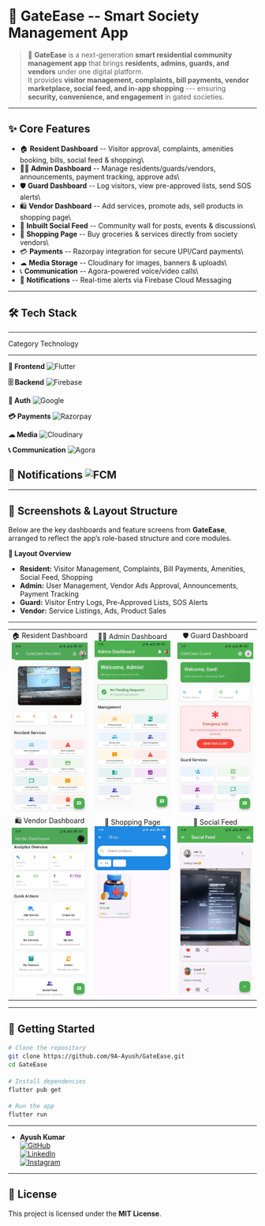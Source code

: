 # 🏡 GateEase -- Smart Society Management App

> 🚪 **GateEase** is a next-generation **smart residential community
> management app** that brings **residents, admins, guards, and
> vendors** under one digital platform.\
> It provides **visitor management, complaints, bill payments, vendor
> marketplace, social feed, and in-app shopping** --- ensuring
> **security, convenience, and engagement** in gated societies.

------------------------------------------------------------------------

## ✨ Core Features

-   🏠 **Resident Dashboard** -- Visitor approval, complaints, amenities
    booking, bills, social feed & shopping\
-   👨‍💼 **Admin Dashboard** -- Manage residents/guards/vendors,
    announcements, payment tracking, approve ads\
-   🛡 **Guard Dashboard** -- Log visitors, view pre-approved lists, send
    SOS alerts\
-   🛍 **Vendor Dashboard** -- Add services, promote ads, sell products
    in shopping page\
-   📢 **Inbuilt Social Feed** -- Community wall for posts, events &
    discussions\
-   🛒 **Shopping Page** -- Buy groceries & services directly from
    society vendors\
-   💳 **Payments** -- Razorpay integration for secure UPI/Card
    payments\
-   ☁ **Media Storage** -- Cloudinary for images, banners & uploads\
-   📞 **Communication** -- Agora-powered voice/video calls\
-   🔔 **Notifications** -- Real-time alerts via Firebase Cloud
    Messaging

------------------------------------------------------------------------

## 🛠️ Tech Stack

  ---------------------------------------------------------------------------------------------------------------------------------------------------------------
  Category                                    Technology
  ------------------------------------------- -------------------------------------------------------------------------------------------------------------------
  **🎨 Frontend**                             ![Flutter](https://img.shields.io/badge/Flutter-02569B?style=for-the-badge&logo=flutter&logoColor=white)

  **🗄 Backend**                               ![Firebase](https://img.shields.io/badge/Firebase-FFCA28?style=for-the-badge&logo=firebase&logoColor=black)

  **🔐 Auth**                                 ![Google](https://img.shields.io/badge/Auth-Google%20Sign--In-red?style=for-the-badge&logo=google)

  **💳 Payments**                             ![Razorpay](https://img.shields.io/badge/Razorpay-02042B?style=for-the-badge&logo=razorpay&logoColor=white)

  **☁ Media**                                 ![Cloudinary](https://img.shields.io/badge/Cloudinary-3448C5?style=for-the-badge&logo=cloudinary&logoColor=white)

  **📞 Communication**                        ![Agora](https://img.shields.io/badge/Agora-099DFD?style=for-the-badge&logo=Agora&logoColor=white)

  **🔔 Notifications**                        ![FCM](https://img.shields.io/badge/FCM-Push%20Notifications-yellow?style=for-the-badge&logo=firebase)
  ---------------------------------------------------------------------------------------------------------------------------------------------------------------

------------------------------------------------------------------------
## 📸 Screenshots & Layout Structure  

Below are the key dashboards and feature screens from **GateEase**, arranged to reflect the app’s role-based structure and core modules.  

**📂 Layout Overview**  
- **Resident:** Visitor Management, Complaints, Bill Payments, Amenities, Social Feed, Shopping  
- **Admin:** User Management, Vendor Ads Approval, Announcements, Payment Tracking  
- **Guard:** Visitor Entry Logs, Pre-Approved Lists, SOS Alerts  
- **Vendor:** Service Listings, Ads, Product Sales  

---

<table>
  <tr>
    <td align="center">🏠 Resident Dashboard<br><img src="https://github.com/9A-Ayush/Gate_Ease/blob/main/assets/ss/r.jpg" width="300"></td>
    <td align="center">👨‍💼 Admin Dashboard<br><img src="https://github.com/9A-Ayush/Gate_Ease/blob/main/assets/ss/a.jpg" width="300"></td>
    <td align="center">🛡 Guard Dashboard<br><img src="https://github.com/9A-Ayush/Gate_Ease/blob/main/assets/ss/g.jpg" width="300"></td>
  </tr>
  <tr>
    <td align="center">🛍 Vendor Dashboard<br><img src="https://github.com/9A-Ayush/Gate_Ease/blob/main/assets/ss/v.jpg" width="300"></td>
    <td align="center">🛒 Shopping Page<br><img src="https://github.com/9A-Ayush/Gate_Ease/blob/main/assets/ss/sp.jpg" width="300"></td>
    <td align="center">📢 Social Feed<br><img src="https://github.com/9A-Ayush/Gate_Ease/blob/main/assets/ss/m.jpg" width="300"></td>
  </tr>
</table>


------------------------------------------------------------------------

## 🚀 Getting Started

``` bash
# Clone the repository
git clone https://github.com/9A-Ayush/GateEase.git
cd GateEase

# Install dependencies
flutter pub get

# Run the app
flutter run
```

------------------------------------------------------------------------


-   **Ayush Kumar**\
    [![GitHub](https://img.shields.io/badge/GitHub-9A--Ayush-black?logo=github)](https://github.com/9A-Ayush)\
    [![LinkedIn](https://img.shields.io/badge/LinkedIn-Ayush%20Kumar-blue?logo=linkedin)](http://www.linkedin.com/in/ayush-kumar-849a1324b)\
    [![Instagram](https://img.shields.io/badge/Instagram-%40ayush__ix__xi-pink?logo=instagram)](https://www.instagram.com/ayush_ix_xi)

------------------------------------------------------------------------

## 📜 License

This project is licensed under the **MIT License**.
